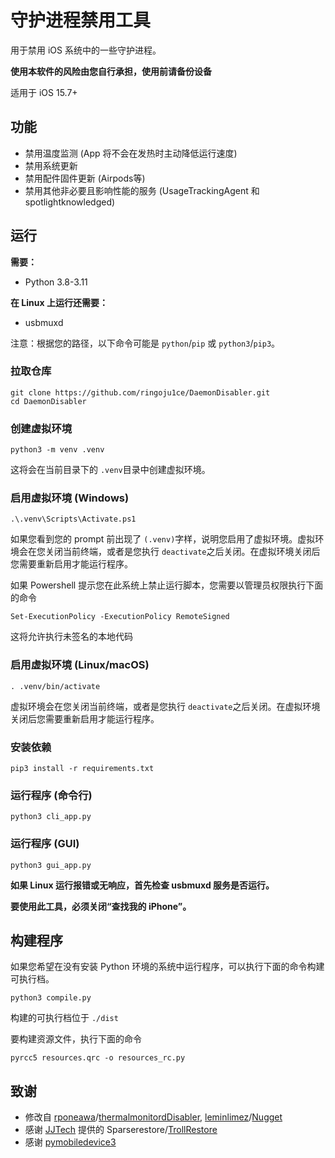 # 守护进程禁用工具

用于禁用 iOS 系统中的一些守护进程。

**使用本软件的风险由您自行承担，使用前请备份设备**

适用于 iOS 15.7+

<!--**重要**：您使用本软件对系统的修改在升级系统后也**依然保留**。但是，**升级到不支持的系统会让您无法再使用本软件撤销修改**。
此外，这些修改在您备份设备的时候**也会被一同备份，然后在还原备份的时候被带回到设备上**；**对于将这台设备的数据转移到新设备的情况也是如此**。

简而言之：当您使用本软件修改 iOS 之后，在升级系统、备份您的设备、将此设备的数据转移到另一台设备之前，**必须**撤销您使用本软件对 iOS 的所有更改。

在支持的 iOS 版本上使用本软件撤销修改很简单：只需要连接设备，保持所有复选框不勾选，点击`应用更改`即可。

不过，即使您还是在既没有使用前的备份，也没有撤销修改的情况下升级到了不支持的版本，**您依然有机会撤销这些修改**。

您可以寻找一些能够修改 iOS 备份的软件，打开一个备份，修改`DatabaseDomain/com.apple.xpc.launchd/disabled.plist`，寻找并删除以下的键值对：(可能有些键值对不在你的文件里，这取决于你用本软件禁用了哪些服务；你的文件中键值的顺序也可能不同，这是正常的；除了下面列出的键值对，不要碰其他任何东西)
```
com.apple.thermalmonitord
com.apple.mobile.softwareupdated
com.apple.OTATaskingAgent
com.apple.softwareupdateservicesd
com.apple.UsageTrackingAgent
com.apple.spotlightknowledged
com.apple.mobileaccessoryupdater
com.apple.UARPUpdaterServiceLegacyAudio
com.apple.accessoryupdaterd
```
举例：假设您的`disabled.plist`文件是这样，您发现上面列出的`com.apple.UsageTrackingAgent`键值对在里面。因此您需要删除它。
```
<?xml version="1.0" encoding="UTF-8"?>
<!DOCTYPE plist PUBLIC "-//Apple//DTD PLIST 1.0//EN" "http://www.apple.com/DTDs/PropertyList-1.0.dtd">
<plist version="1.0">
<dict>
	<key>com.apple.UsageTrackingAgent</key>
	<true/>
	<key>com.apple.bootpd</key>
	<true/>
	<key>com.apple.dhcp6d</key>
	<true/>
	<key>com.apple.ftp-proxy-embedded</key>
	<false/>
	<key>com.apple.magicswitchd.companion</key>
	<true/>
	<key>com.apple.relevanced</key>
	<true/>
	<key>com.apple.security.otpaird</key>
	<true/>
</dict>
</plist>
```
删除`com.apple.UsageTrackingAgent`键值对之后看起来是这样：
```
<?xml version="1.0" encoding="UTF-8"?>
<!DOCTYPE plist PUBLIC "-//Apple//DTD PLIST 1.0//EN" "http://www.apple.com/DTDs/PropertyList-1.0.dtd">
<plist version="1.0">
<dict>
	<key>com.apple.bootpd</key>
	<true/>
	<key>com.apple.dhcp6d</key>
	<true/>
	<key>com.apple.ftp-proxy-embedded</key>
	<false/>
	<key>com.apple.magicswitchd.companion</key>
	<true/>
	<key>com.apple.relevanced</key>
	<true/>
	<key>com.apple.security.otpaird</key>
	<true/>
</dict>
</plist>
```
恢复这个修改过的备份即可撤销所有修改。-->

## 功能

* 禁用温度监测 (App 将不会在发热时主动降低运行速度)
* 禁用系统更新
* 禁用配件固件更新 (Airpods等)
* 禁用其他非必要且影响性能的服务 (UsageTrackingAgent 和 spotlightknowledged)

## 运行

**需要：**

- Python 3.8-3.11

**在 Linux 上运行还需要：**

- usbmuxd

注意：根据您的路径，以下命令可能是 `python`/`pip` 或 `python3`/`pip3`。

### 拉取仓库

```
git clone https://github.com/ringoju1ce/DaemonDisabler.git
cd DaemonDisabler
```

### 创建虚拟环境

```
python3 -m venv .venv
```

这将会在当前目录下的 `.venv`目录中创建虚拟环境。

### 启用虚拟环境 (Windows)

```
.\.venv\Scripts\Activate.ps1
```

如果您看到您的 prompt 前出现了 `(.venv)`字样，说明您启用了虚拟环境。虚拟环境会在您关闭当前终端，或者是您执行 `deactivate`之后关闭。在虚拟环境关闭后您需要重新启用才能运行程序。

如果 Powershell 提示您在此系统上禁止运行脚本，您需要以管理员权限执行下面的命令

```
Set-ExecutionPolicy -ExecutionPolicy RemoteSigned
```

这将允许执行未签名的本地代码

### 启用虚拟环境 (Linux/macOS)

```
. .venv/bin/activate
```

虚拟环境会在您关闭当前终端，或者是您执行 `deactivate`之后关闭。在虚拟环境关闭后您需要重新启用才能运行程序。

### 安装依赖

```
pip3 install -r requirements.txt
```

### 运行程序 (命令行)

```
python3 cli_app.py
```

### 运行程序 (GUI)

```
python3 gui_app.py
```

**如果 Linux 运行报错或无响应，首先检查 usbmuxd 服务是否运行。**

**要使用此工具，必须关闭“查找我的 iPhone”。**

## 构建程序

如果您希望在没有安装 Python 环境的系统中运行程序，可以执行下面的命令构建可执行档。

```
python3 compile.py
```

构建的可执行档位于 `./dist`

要构建资源文件，执行下面的命令

```
pyrcc5 resources.qrc -o resources_rc.py
```

## 致谢

- 修改自 [rponeawa](https://github.com/rponeawa)/[thermalmonitordDisabler](https://github.com/rponeawa/thermalmonitordDisabler), [leminlimez](https://github.com/leminlimez)/[Nugget](https://github.com/leminlimez/Nugget)
- 感谢 [JJTech](https://github.com/JJTech0130) 提供的 Sparserestore/[TrollRestore](https://github.com/JJTech0130/TrollRestore)
- 感谢 [pymobiledevice3](https://github.com/doronz88/pymobiledevice3)
